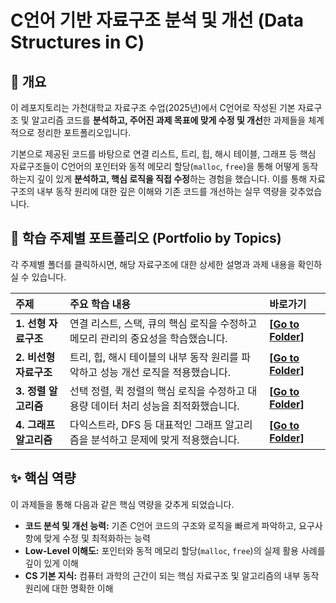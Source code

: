 # C언어 기반 자료구조 분석 및 개선 (Data Structures in C)

## 📖 개요

이 레포지토리는 가천대학교 자료구조 수업(2025년)에서 C언어로 작성된 기본 자료구조 및 알고리즘 코드를 **분석하고, 주어진 과제 목표에 맞게 수정 및 개선**한 과제들을 체계적으로 정리한 포트폴리오입니다.

기본으로 제공된 코드를 바탕으로 연결 리스트, 트리, 힙, 해시 테이블, 그래프 등 핵심 자료구조들이 C언어의 포인터와 동적 메모리 할당(`malloc`, `free`)을 통해 어떻게 동작하는지 깊이 있게 **분석하고, 핵심 로직을 직접 수정**하는 경험을 했습니다. 이를 통해 자료구조의 내부 동작 원리에 대한 깊은 이해와 기존 코드를 개선하는 실무 역량을 갖추었습니다.

## 📂 학습 주제별 포트폴리오 (Portfolio by Topics)

각 주제별 폴더를 클릭하시면, 해당 자료구조에 대한 상세한 설명과 과제 내용을 확인하실 수 있습니다.

| 주제 | 주요 학습 내용 | 바로가기 |
| :--- | :--- | :--- |
| **1. 선형 자료구조** | 연결 리스트, 스택, 큐의 핵심 로직을 수정하고 메모리 관리의 중요성을 학습했습니다. | [**[Go to Folder]**](./1_Linear_Data_Structures/) |
| **2. 비선형 자료구조** | 트리, 힙, 해시 테이블의 내부 동작 원리를 파악하고 성능 개선 로직을 적용했습니다. | [**[Go to Folder]**](./2_Non-Linear_Data_Structures/) |
| **3. 정렬 알고리즘** | 선택 정렬, 퀵 정렬의 핵심 로직을 수정하고 대용량 데이터 처리 성능을 최적화했습니다. | [**[Go to Folder]**](./3_Sorting_Algorithms/) |
| **4. 그래프 알고리즘** | 다익스트라, DFS 등 대표적인 그래프 알고리즘을 분석하고 문제에 맞게 적용했습니다. | [**[Go to Folder]**](./4_Graph_Algorithms/) |

## ✨ 핵심 역량

이 과제들을 통해 다음과 같은 핵심 역량을 갖추게 되었습니다.

-   **코드 분석 및 개선 능력:** 기존 C언어 코드의 구조와 로직을 빠르게 파악하고, 요구사항에 맞게 수정 및 최적화하는 능력
-   **Low-Level 이해도:** 포인터와 동적 메모리 할당(`malloc`, `free`)의 실제 활용 사례를 깊이 있게 이해
-   **CS 기본 지식:** 컴퓨터 과학의 근간이 되는 핵심 자료구조 및 알고리즘의 내부 동작 원리에 대한 명확한 이해
